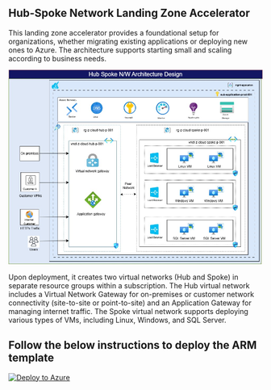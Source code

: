 
## Hub-Spoke Network Landing Zone Accelerator
This landing zone accelerator provides a foundational setup for organizations, whether migrating existing applications or deploying new ones to Azure. The architecture supports starting small and scaling according to business needs.

![Architecture Design](HubSpokLandingZoneArchitecture.jpg)

Upon deployment, it creates two virtual networks (Hub and Spoke) in separate resource groups within a subscription. The Hub virtual network includes a Virtual Network Gateway for on-premises or customer network connectivity (site-to-site or point-to-site) and an Application Gateway for managing internet traffic. The Spoke virtual network supports deploying various types of VMs, including Linux, Windows, and SQL Server.

## Follow the below instructions to deploy the ARM template


[![Deploy to Azure](https://aka.ms/deploytoazurebutton)](https://portal.azure.com/#create/Microsoft.Template/uri/https%3A%2F%2Fraw.githubusercontent.com%2Fdeepak-agarwal-rsystems%2Flandingzone%2Frefs%2Fheads%2Fmain%2Fazuredeploy.json)
